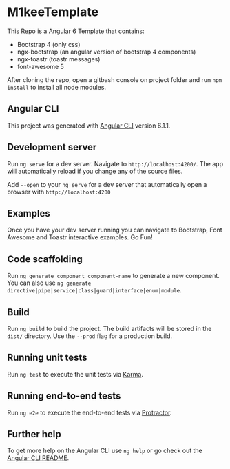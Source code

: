# M1keeTemplate

This Repo is a Angular 6 Template that contains:

- Bootstrap 4 (only css)
- ngx-bootstrap (an angular version of bootstrap 4 components)
- ngx-toastr (toastr messages)
- font-awesome 5

After cloning the repo, open a gitbash console on project folder and run `npm install` to install all node modules.

## Angular CLI

This project was generated with [Angular CLI](https://github.com/angular/angular-cli) version 6.1.1.

## Development server

Run `ng serve` for a dev server. Navigate to `http://localhost:4200/`. The app will automatically reload if you change any of the source files.

Add `--open` to your `ng serve` for a dev server that automatically open a browser with `http://localhost:4200`

## Examples 

Once you have your dev server running you can navigate to Bootstrap, Font Awesome and Toastr interactive examples. Go Fun!

## Code scaffolding

Run `ng generate component component-name` to generate a new component. You can also use `ng generate directive|pipe|service|class|guard|interface|enum|module`.

## Build

Run `ng build` to build the project. The build artifacts will be stored in the `dist/` directory. Use the `--prod` flag for a production build.

## Running unit tests

Run `ng test` to execute the unit tests via [Karma](https://karma-runner.github.io).

## Running end-to-end tests

Run `ng e2e` to execute the end-to-end tests via [Protractor](http://www.protractortest.org/).

## Further help

To get more help on the Angular CLI use `ng help` or go check out the [Angular CLI README](https://github.com/angular/angular-cli/blob/master/README.md).
